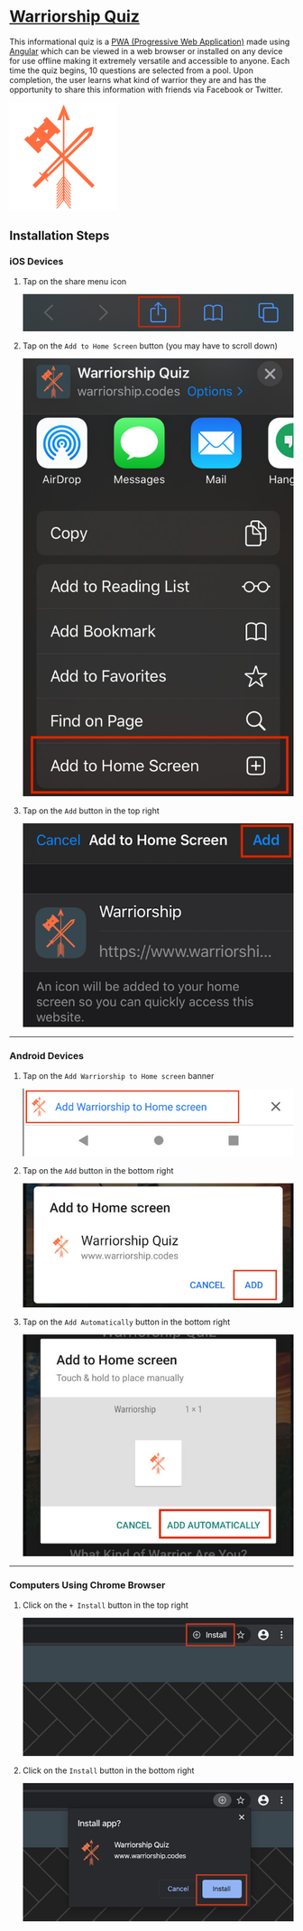 # [Warriorship Quiz](https://jdinovo.github.io/warriorship)

This informational quiz is a [PWA (Progressive Web Application)](https://web.dev/what-are-pwas/) made using [Angular](https://angular.io) which can be viewed in a web browser or installed on any device for use offline making it extremely versatile and accessible to anyone. Each time the quiz begins, 10 questions are selected from a pool. Upon completion, the user learns what kind of warrior they are and has the opportunity to share this information with friends via Facebook or Twitter. 

![Warrior Logo](src/assets/icons/icon-192x192.png)

## Installation Steps

### iOS Devices

1. Tap on the share menu icon 

   ![Step 1 Image](docs/images/ios_step1.jpg)

2. Tap on the `Add to Home Screen` button (you may have to scroll down)
 
   ![Step 2 Image](docs/images/ios_step2.jpg)

3. Tap on the `Add` button in the top right 

   ![Step 3 Image](docs/images/ios_step3.jpg)

___

### Android Devices

1. Tap on the `Add Warriorship to Home screen` banner 

   ![Step 1 Image](docs/images/android_step1.jpg)

2. Tap on the `Add` button in the bottom right 

   ![Step 2 Image](docs/images/android_step2.jpg)

3. Tap on the `Add Automatically` button in the bottom right 

   ![Step 3 Image](docs/images/android_step3.jpg)

___

### Computers Using Chrome Browser

1. Click on the `+ Install` button in the top right 

   ![Step 1 Image](docs/images/chrome_step1.jpg)

2. Click on the `Install` button in the bottom right 

   ![Step 2 Image](docs/images/chrome_step2.jpg)
